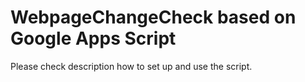 # WebpageChangeCheck based on Google Apps Script

Please check description how to set up and use the script.
